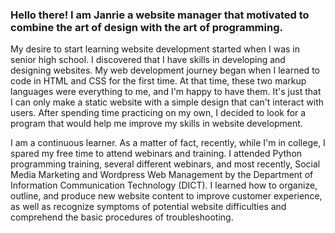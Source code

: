 <h3>Hello there! I am Janrie a website manager that motivated to combine the art of design with the art of programming.</h3>

My desire to start learning website development started when I was in senior high school. I discovered that I have skills in developing and designing websites. My web development journey began when I learned to code in HTML and CSS for the first time. At that time, these two markup languages were everything to me, and I'm happy to have them. It's just that I can only make a static website with a simple design that can't interact with users. After spending time practicing on my own, I decided to look for a program that would help me improve my skills in website development.
 
I am a continuous learner. As a matter of fact, recently, while I'm in college, I spared my free time to attend webinars and training. I attended Python programming training, several different webinars, and most recently, Social Media Marketing and Wordpress Web Management by the Department of Information Communication Technology (DICT). I learned how to organize, outline, and produce new website content to improve customer experience, as well as recognize symptoms of potential website difficulties and comprehend the basic procedures of troubleshooting.

